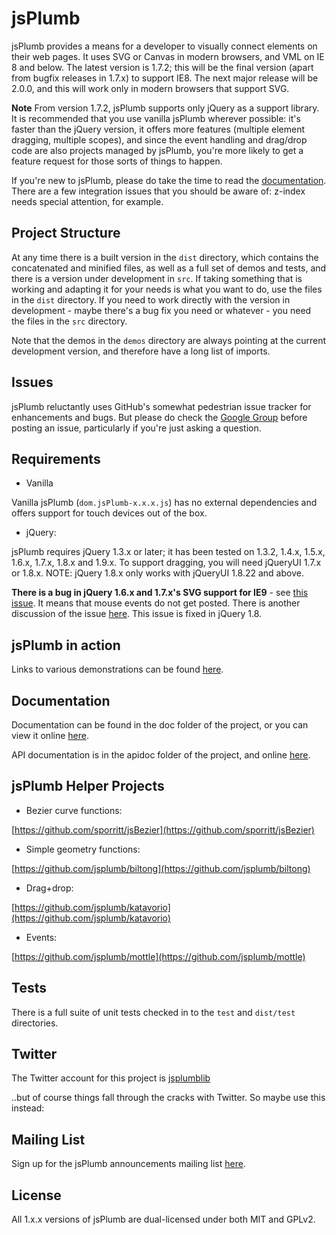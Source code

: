 # jsPlumb
jsPlumb provides a means for a developer to visually connect elements on their web pages. It uses SVG or 
Canvas in modern browsers, and VML on IE 8 and below. The latest version is 1.7.2; this will be the final version 
(apart from bugfix releases in 1.7.x) to support IE8. The next major release will be 2.0.0, and this will work only
 in modern browsers that support SVG. 

**Note** From version 1.7.2, jsPlumb supports only jQuery as a support library. It is recommended that you use 
vanilla jsPlumb wherever possible: it's faster than the jQuery version, it offers more features (multiple element
dragging, multiple scopes), and since the event handling and drag/drop code are also projects managed by jsPlumb, you're
 more likely to get a feature request for those sorts of things to happen.

If you're new to jsPlumb, please do take the time to read the [documentation](http://jsplumb.org/doc). 
There are a few integration issues that you should be aware of: z-index needs special attention, for example.

## Project Structure
At any time there is a built version in the `dist` directory, which contains the concatenated and minified files, as well as a full set of demos and tests, and there is a version under development in `src`.  If taking something that is working and adapting it for your needs is what you want to do, use the files in the `dist` directory.  If you need to work directly with the version in development - maybe there's a bug fix you need or whatever - you need the files in the `src` directory.

Note that the demos in the `demos` directory are always pointing at the current development version, and therefore have a long list of imports.  

## Issues
jsPlumb reluctantly uses GitHub's somewhat pedestrian issue tracker for enhancements and bugs.  But please do check the [Google Group](https://groups.google.com/forum/?fromgroups#!forum/jsplumb) before posting an issue, particularly if you're just asking a question.

## Requirements
- Vanilla

Vanilla jsPlumb (`dom.jsPlumb-x.x.x.js`) has no external dependencies and offers support for touch devices out of the box. 
- jQuery:

jsPlumb requires jQuery 1.3.x or later; it has been tested on 1.3.2, 1.4.x, 1.5.x, 1.6.x, 1.7.x, 1.8.x and 1.9.x. To support dragging, you will need jQueryUI 1.7.x or 1.8.x. NOTE: jQuery 1.8.x only works with jQueryUI 1.8.22 and above.

__There is a bug in jQuery 1.6.x and 1.7.x's SVG support for IE9__ - see [this issue](http://bugs.jquery.com/ticket/10832). It means that mouse events do not get posted. There is another discussion of the issue [here](http://forum.jquery.com/topic/1.7.2-broke-svg-hover-events).
This issue is fixed in jQuery 1.8.


## jsPlumb in action
Links to various demonstrations can be found [here](http://jsplumb.org).

## Documentation
Documentation can be found in the doc folder of the project, or you can view it online [here](http://jsplumb.org/doc).

API documentation is in the apidoc folder of the project, and online [here](http://jsplumb.org/apidocs/).

## jsPlumb Helper Projects

- Bezier curve functions:

[https://github.com/sporritt/jsBezier](https://github.com/sporritt/jsBezier)

- Simple geometry functions:

[https://github.com/jsplumb/biltong](https://github.com/jsplumb/biltong)

- Drag+drop:

[https://github.com/jsplumb/katavorio](https://github.com/jsplumb/katavorio)

- Events:

[https://github.com/jsplumb/mottle](https://github.com/jsplumb/mottle)

## Tests
There is a full suite of unit tests checked in to the `test` and `dist/test` directories.

## Twitter
The Twitter account for this project is [jsplumblib](http://twitter.com/jsplumblib)

..but of course things fall through the cracks with Twitter. So maybe use this instead:

## Mailing List
Sign up for the jsPlumb announcements mailing list [here](http://eepurl.com/bMuD9).

## License
All 1.x.x versions of jsPlumb are dual-licensed under both MIT and GPLv2. 
